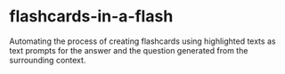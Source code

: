 # flashcards-in-a-flash
Automating the process of creating flashcards using highlighted texts as text prompts for the answer and the question generated from the surrounding context.
